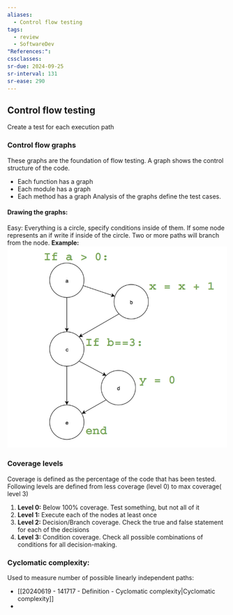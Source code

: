 ```yaml
---
aliases:
  - Control flow testing
tags:
  - review
  - SoftwareDev
"References:": 
cssclasses:
sr-due: 2024-09-25
sr-interval: 131
sr-ease: 290
---
```

## Control flow testing
Create a test for each execution path
### Control flow graphs
These graphs are the foundation of flow testing. A graph shows the control structure of the code. 
+ Each function has a graph 
+ Each module has a graph
+ Each method has a graph
Analysis of the graphs define the test cases.
#### Drawing the graphs: 
Easy: Everything is a circle, specify conditions inside of them. If some node represents an if write if inside of the circle. Two or more paths will branch from the node. 
**Example:**
	![Control Flow Graph Example](../99%20-%20Meta/0.%20Attachments/Control%20Flow%20Graph%20Example.png)
### Coverage levels
Coverage is defined as the percentage of the code that has been tested. Following levels are defined from less coverage (level 0) to max coverage( level 3)
1. **Level 0:**  Below 100% coverage. Test something, but not all of it
2. **Level 1:** Execute each of the nodes at least once
3. **Level 2:** Decision/Branch coverage. Check the true and false statement for each of the decisions
4. **Level 3:** Condition coverage. Check all possible combinations of conditions for all decision-making.

### Cyclomatic complexity: 
Used to measure number of possible linearly independent paths: 
+ [[20240619 - 141717 - Definition - Cyclomatic complexity|Cyclomatic complexity]]
+ 